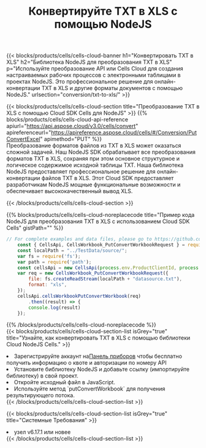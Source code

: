 ﻿---
title: Конвертируйте TXT в XLS с помощью NodeJS
description:  Использование Cloud SDK Aspose.Cells для NodeJS для преобразования файла формата TXT в файл формата XLS.
kwords: Excel, Convert TXT to XLS, REST, NodeJS
howto: How to convert TXT to XLS using Aspose.Cells Cloud NodeJS library.
---
{{< blocks/products/cells/cells-cloud-banner h1="Конвертировать TXT в XLS" h2="Библиотека NodeJS для преобразования TXT в XLS" p="Используйте преобразование API или Cells Cloud для создания настраиваемых рабочих процессов с электронными таблицами в проектах NodeJS. Это профессиональное решение для онлайн-конвертации TXT в XLS и другие форматы документов с помощью NodeJS." urlsection="conversion/txt-to-xls/" >}}

{{< blocks/products/cells/cells-cloud-section title="Преобразование TXT в XLS с помощью Cloud SDK Cells для NodeJS" >}}
{{% blocks/products/cells/cells-cloud-api-reference apiurl="https://api.aspose.cloud/v3.0/cells/convert" apireferenceurl="https://apireference.aspose.cloud/cells/#/Conversion/PutConvertExcel" apimethod="PUT" %}}
<br/>
Преобразование форматов файлов из TXT в XLS может оказаться сложной задачей. Наш NodeJS SDK обрабатывает все преобразования форматов TXT в XLS, сохраняя при этом основное структурное и логическое содержимое исходной таблицы TXT. Наша библиотека NodeJS предоставляет профессиональное решение для онлайн-конвертации файлов TXT в XLS. Этот Cloud SDK предоставляет разработчикам NodeJS мощные функциональные возможности и обеспечивает высококачественный вывод XLS.

{{< /blocks/products/cells/cells-cloud-section >}}

{{% blocks/products/cells/cells-cloud-noreplacecode title="Пример кода NodeJS для преобразования TXT в XLS с использованием Cloud SDK Cells" gistPath="" %}}
 
```js
// For complete examples and data files, please go to https://github.com/aspose-cells-cloud/aspose-cells-cloud-node/
    const { CellsApi, CellsWorkbook_PutConvertWorkbookRequest } = require("asposecellscloud");
    const localPath = "../TestData/source/";
    var fs = require('fs');
    var path = require('path');
    const cellsApi = new CellsApi(process.env.ProductClientId, process.env.ProductClientSecret);
    var req = new CellsWorkbook_PutConvertWorkbookRequest({
        file: fs.createReadStream(localPath + "datasource.txt"),
        format: "xls",
    });
    cellsApi.cellsWorkbookPutConvertWorkbook(req)
        .then((result) => {
        console.log(result)
    });
```
 
{{% /blocks/products/cells/cells-cloud-noreplacecode %}}
<br/>
{{< blocks/products/cells/cells-cloud-section-list isGrey="true" title="Узнайте, как конвертировать TXT в XLS с помощью библиотеки Cloud NodeJS Cells." >}}
<li> Зарегистрируйте аккаунт на<a href="https://dashboard.aspose.cloud/">Панель приборов</a> чтобы бесплатно получить информацию о квоте и авторизации по номеру API</li>
<li>Установите библиотеку NodeJS и добавьте ссылку (импортируйте библиотеку) в свой проект.</li>
<li>Откройте исходный файл в JavaScript.</li>
<li>Используйте метод `putConvertWorkbook` для получения результирующего потока.</li>
{{< /blocks/products/cells/cells-cloud-section-list >}}

{{< blocks/products/cells/cells-cloud-section-list isGrey="true" title="Системные Требования" >}}
<li>узел v6.17.1 или новее</li>
{{< /blocks/products/cells/cells-cloud-section-list >}}
